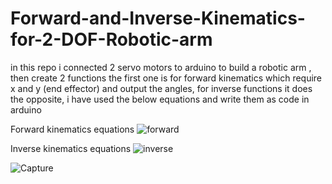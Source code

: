 # Forward-and-Inverse-Kinematics-for-2-DOF-Robotic-arm
in this repo i connected 2 servo motors to arduino to build a robotic arm , then create 2 functions the first one is for forward kinematics which require x and y (end effector) and output the angles, for inverse functions it does the opposite, i have used the below equations and write them as code in arduino

Forward kinematics equations
![forward](https://user-images.githubusercontent.com/67188835/88908264-5309ca80-d262-11ea-8717-32e8c64c79db.PNG)

Inverse kinematics equations
![inverse](https://user-images.githubusercontent.com/67188835/88908332-661c9a80-d262-11ea-8231-c9fe761a68c8.PNG)




![Capture](https://user-images.githubusercontent.com/67188835/88907124-f823a380-d260-11ea-8868-3e60261aa619.PNG)
